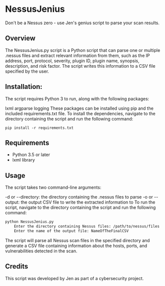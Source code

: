 # NessusJenius

Don't be a Nessus zero - use Jen's genius script to parse your scan results.

## Overview

The NessusJenius.py script is a Python script that can parse one or multiple .nessus files and extract relevant information from them, such as the IP address, port, protocol, severity, plugin ID, plugin name, synopsis, description, and risk factor. The script writes this information to a CSV file specified by the user.

## Installation:
The script requires Python 3 to run, along with the following packages:

lxml
argparse
logging
These packages can be installed using pip and the included requirements.txt file. To install the dependencies, navigate to the directory containing the script and run the following command:

```
pip install -r requirements.txt
```
## Requirements

- Python 3.5 or later
- lxml library

## Usage

The script takes two command-line arguments:

-d or --directory: the directory containing the .nessus files to parse
-o or --output: the output CSV file to write the extracted information to
To run the script, navigate to the directory containing the script and run the following command:
```Bash
python NessusJenius.py 
    Enter the directory containing Nessus files: /path/to/nessus/files
    Enter the name of the output file: NameOfTheFinalCSV

```
The script will parse all Nessus scan files in the specified directory and generate a CSV file containing information about the hosts, ports, and vulnerabilities detected in the scan.

## Credits

This script was developed by Jen as part of a cybersecurity project.
